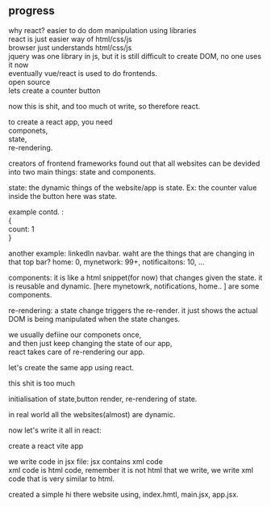 ## progress
why react? 
easier to do dom manipulation using libraries  
react is just easier way of html/css/js  
browser just understands html/css/js  
jquery was one library in js, but it is still difficult to create DOM, no one uses it now  
eventually vue/react is used to do frontends.  
open source  
lets create a counter button  
  
  
now this is shit, and too much ot write, so therefore react.  
  
  
to create a react app, you need  
componets,  
state,  
re-rendering.  
  
  
creators of frontend frameworks found out that all websites can be devided into two main things: state and components.  
  
state: the dynamic things of the website/app is state. Ex: the counter value inside the button here was state.  
  
example contd. :  
{  
count: 1  
 }  
  
  
another example: linkedIn navbar. waht are the things that are changing in that top bar?  home: 0, mynetwork: 99+, notificaitons: 10, ...  
  
  
components: it is like a html snippet(for now) that changes given the state. it is reusable and dynamic. [here mynetowrk, notifications, home.. ] are some components. 
  
  
  
re-rendering: a state change triggers the re-render. it just shows the actual DOM is being manipulated when the state changes.  
  
  
we usually defiine our componets once,  
and then just keep changing the state of our app,  
react takes care of re-rendering our app.  
  
  
let's create the same app using react.  
  
  
this shit is too much  
  
initialisation of state,button render, re-rendering of state.  
  
  
in real world all the websites(almost) are dynamic.   
  
  
  
now let's write it all in react: 
  
  
  
create a react vite app  
  
  
we write code in jsx file: jsx contains xml code  
xml code is html code, remember it is not html that we write, we write xml code that is very similar to html.  

created a simple hi there website using, index.hmtl, main.jsx, app.jsx. 
  

    
  


